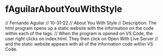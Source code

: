 # fAguilarAboutYouWithStyle

// Fernando Aguilar
// 10-31-22
// About You With Style
// Description: The html program opens up a static website with the information on the code within each of the tags. 
// When the program is opened on VS Code, the user right clicks on index.html. They then click on Open With Live Server
// and the static website appears with all of the information code within VS Code.

